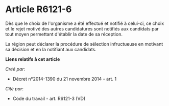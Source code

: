 # Article R6121-6

Dès que le choix de l'organisme a été effectué et notifié à celui-ci, ce choix et le rejet motivé des autres candidatures
sont notifiés aux candidats par tout moyen permettant d'établir la date de sa réception. 

La région peut déclarer la procédure de sélection infructueuse en motivant sa décision et en la notifiant aux candidats.

**Liens relatifs à cet article**

_Créé par_:

  - Décret n°2014-1390 du 21 novembre 2014 - art. 1

_Cité par_:

  - Code du travail - art. R6121-3 (VD)
